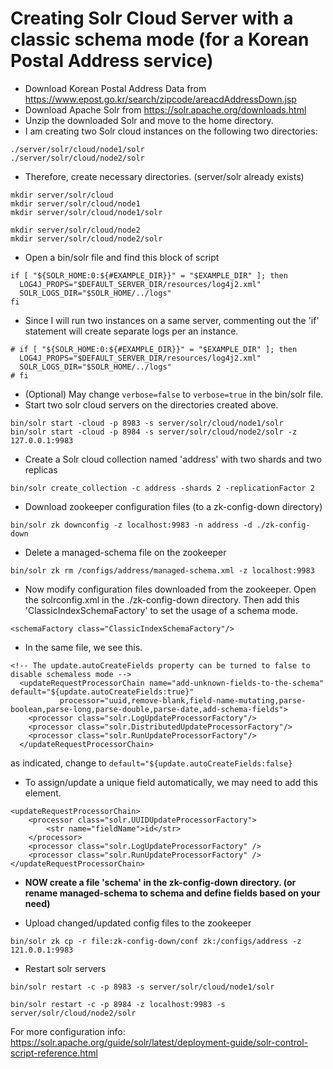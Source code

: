 # Creating Solr Cloud Server with a classic schema mode (for a Korean Postal Address service)

- Download Korean Postal Address Data from https://www.epost.go.kr/search/zipcode/areacdAddressDown.jsp
- Download Apache Solr from https://solr.apache.org/downloads.html
- Unzip the downloaded Solr and move to the home directory.
- I am creating two Solr cloud instances on the following two directories:
```text
./server/solr/cloud/node1/solr 
./server/solr/cloud/node2/solr
```

- Therefore, create necessary directories. (server/solr already exists)
```text
mkdir server/solr/cloud
mkdir server/solr/cloud/node1
mkdir server/solr/cloud/node1/solr

mkdir server/solr/cloud/node2
mkdir server/solr/cloud/node2/solr
```
- Open a bin/solr file and find this block of script
```text
if [ "${SOLR_HOME:0:${#EXAMPLE_DIR}}" = "$EXAMPLE_DIR" ]; then
  LOG4J_PROPS="$DEFAULT_SERVER_DIR/resources/log4j2.xml"
  SOLR_LOGS_DIR="$SOLR_HOME/../logs"
fi
```
- Since I will run two instances on a same server, commenting out the 'if' statement will create separate logs per an instance.
```text
# if [ "${SOLR_HOME:0:${#EXAMPLE_DIR}}" = "$EXAMPLE_DIR" ]; then
  LOG4J_PROPS="$DEFAULT_SERVER_DIR/resources/log4j2.xml"
  SOLR_LOGS_DIR="$SOLR_HOME/../logs"
# fi
```
- (Optional) May change ```verbose=false``` to ```verbose=true``` in the bin/solr file.
- Start two solr cloud servers on the directories created above.
```text
bin/solr start -cloud -p 8983 -s server/solr/cloud/node1/solr
bin/solr start -cloud -p 8984 -s server/solr/cloud/node2/solr -z 127.0.0.1:9983
```
- Create a Solr cloud collection named 'address' with two shards and two replicas
```text
bin/solr create_collection -c address -shards 2 -replicationFactor 2
```

- Download zookeeper configuration files (to a zk-config-down directory)
```text
bin/solr zk downconfig -z localhost:9983 -n address -d ./zk-config-down
```

- Delete a managed-schema file on the zookeeper
```text
bin/solr zk rm /configs/address/managed-schema.xml -z localhost:9983
```

- Now modify configuration files downloaded from the zookeeper. Open the solrconfig.xml in the ./zk-config-down directory.  Then add this 'ClassicIndexSchemaFactory' to set the usage of a schema mode.
```text
<schemaFactory class="ClassicIndexSchemaFactory"/>  
```
- In the same file, we see this.  
```text
<!-- The update.autoCreateFields property can be turned to false to disable schemaless mode -->
  <updateRequestProcessorChain name="add-unknown-fields-to-the-schema" default="${update.autoCreateFields:true}"
           processor="uuid,remove-blank,field-name-mutating,parse-boolean,parse-long,parse-double,parse-date,add-schema-fields">
    <processor class="solr.LogUpdateProcessorFactory"/>
    <processor class="solr.DistributedUpdateProcessorFactory"/>
    <processor class="solr.RunUpdateProcessorFactory"/>
  </updateRequestProcessorChain>
```
as indicated, change to ```default="${update.autoCreateFields:false}```

- To assign/update a unique field automatically, we may need to add this element.
```text
<updateRequestProcessorChain>
	<processor class="solr.UUIDUpdateProcessorFactory">
		<str name="fieldName">id</str>
	</processor>
	<processor class="solr.LogUpdateProcessorFactory" />
	<processor class="solr.RunUpdateProcessorFactory" />
</updateRequestProcessorChain>
```
- **NOW create a file 'schema' in the zk-config-down directory. (or rename managed-schema to schema and define fields based on your need)**


- Upload changed/updated config files to the zookeeper
```text
bin/solr zk cp -r file:zk-config-down/conf zk:/configs/address -z 121.0.0.1:9983
```

- Restart solr servers
```text
bin/solr restart -c -p 8983 -s server/solr/cloud/node1/solr

bin/solr restart -c -p 8984 -z localhost:9983 -s server/solr/cloud/node2/solr 
```

For more configuration info: https://solr.apache.org/guide/solr/latest/deployment-guide/solr-control-script-reference.html
